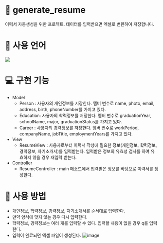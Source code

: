 # 💙 generate_resume
이력서 자동생성을 위한 프로젝트. 데이터를 입력받으면 엑셀로 변환하여 저장합니다. 

# 📘 사용 언어
<img src="https://img.shields.io/badge/Java-007396?style=flat&logo=OpenJDK&logoColor=white"/>

# 💻 구현 기능
  - Model
    - Person : 사용자의 개인정보를 저장한다. 멤버 변수로 name, photo, email, address, birth, phoneNumber를 가지고 있다. 
    - Education: 사용자의 학력정보를 저장한다. 멤버 변수로 graduationYear, schoolName, major, graduationStatus를 가지고 있다.  
    - Career : 사용자의 경력정보를 저장한다. 멤버 변수로 workPeriod, companyName, jobTitle, employmentYears를 가지고 있다. 
  - View
    - ResumeView : 사용자로부터 이력서 작성에 필요한 정보(개인정보, 학력정보, 경력정보, 자기소개서)를 입력받는다. 입력받은 정보의 유효성 검사를 하여 유효하지 않을 경우 재입력 받는다. 
  - Controller
    - ResumeController : main 메소드에서 입력받은 정보를 바탕으로 이력서를 생성한다.

# 💙 사용 방법
- 개인정보, 학력정보, 경력정보, 자기소개서를 순서대로 입력한다.
- 만약 양식에 맞지 않는 경우 다시 입력한다.
- 학력정보, 경력정보는 여러 개를 입력할 수 있다. 입력할 내용이 없을 경우 q를 입력한다.
- 입력이 완료되면 엑셀 파일이 생성된다. 
![image](https://github.com/yejincode/generate_resume/assets/69861207/f9df6935-b4d3-472d-90d7-c07a84a1252f)




